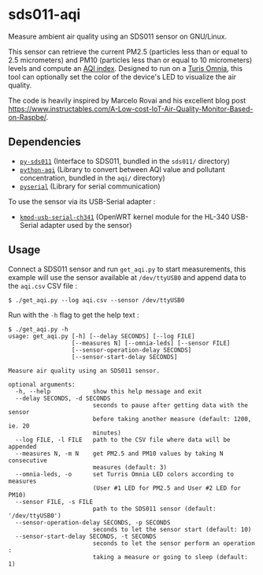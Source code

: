 # sds011-aqi

Measure ambient air quality using an SDS011 sensor on GNU/Linux. 

This sensor can retrieve the current PM2.5 (particles less than or equal to 2.5 micrometers) and PM10 (particles less than or equal to 10 micrometers) levels and compute an [AQI index](https://en.wikipedia.org/wiki/Air_quality_index). Designed to run on a [Turis Omnia](https://www.turris.com/en/omnia/overview/), this tool can optionally set the color of the device's LED to visualize the air quality.

The code is heavily inspired by Marcelo Rovai and his excellent blog post https://www.instructables.com/A-Low-cost-IoT-Air-Quality-Monitor-Based-on-Raspbe/.

## Dependencies

- [`py-sds011`](https://github.com/ikalchev/py-sds011) (Interface to SDS011, bundled in the `sds011/` directory)
- [`python-aqi`](https://pypi.org/project/python-aqi/) (Library to convert between AQI value and pollutant concentration, bundled in the `aqi/` directory)
- [`pyserial`](https://pypi.org/project/pyserial/) (Library for serial communication)

To use the sensor via its USB-Serial adapter :

- [`kmod-usb-serial-ch341`](https://openwrt.org/packages/pkgdata/kmod-usb-serial-ch341) (OpenWRT kernel module for the HL-340 USB-Serial adapter used by the sensor)

## Usage

Connect a SDS011 sensor and run `get_aqi.py` to start measurements, this example will use the sensor available at `/dev/ttyUSB0` and append data to the `aqi.csv` CSV file :

```
$ ./get_aqi.py --log aqi.csv --sensor /dev/ttyUSB0
```

Run with the `-h` flag to get the help text :

```
$ ./get_aqi.py -h
usage: get_aqi.py [-h] [--delay SECONDS] [--log FILE]
                  [--measures N] [--omnia-leds] [--sensor FILE]
                  [--sensor-operation-delay SECONDS]
                  [--sensor-start-delay SECONDS]

Measure air quality using an SDS011 sensor.

optional arguments:
  -h, --help            show this help message and exit
  --delay SECONDS, -d SECONDS
                        seconds to pause after getting data with the sensor
                        before taking another measure (default: 1200, ie. 20
                        minutes)
  --log FILE, -l FILE   path to the CSV file where data will be appended
  --measures N, -m N    get PM2.5 and PM10 values by taking N consecutive
                        measures (default: 3)
  --omnia-leds, -o      set Turris Omnia LED colors according to measures
                        (User #1 LED for PM2.5 and User #2 LED for PM10)
  --sensor FILE, -s FILE
                        path to the SDS011 sensor (default: '/dev/ttyUSB0')
  --sensor-operation-delay SECONDS, -p SECONDS
                        seconds to let the sensor start (default: 10)
  --sensor-start-delay SECONDS, -t SECONDS
                        seconds to let the sensor perform an operation :
                        taking a measure or going to sleep (default: 1)
```
